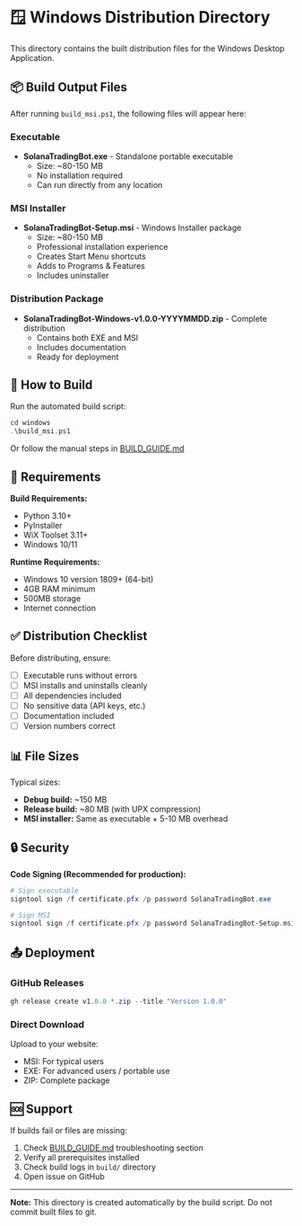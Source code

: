 # 🪟 Windows Distribution Directory

This directory contains the built distribution files for the Windows Desktop Application.

## 📦 Build Output Files

After running `build_msi.ps1`, the following files will appear here:

### Executable
- **SolanaTradingBot.exe** - Standalone portable executable
  - Size: ~80-150 MB
  - No installation required
  - Can run directly from any location

### MSI Installer
- **SolanaTradingBot-Setup.msi** - Windows Installer package
  - Size: ~80-150 MB
  - Professional installation experience
  - Creates Start Menu shortcuts
  - Adds to Programs & Features
  - Includes uninstaller

### Distribution Package
- **SolanaTradingBot-Windows-v1.0.0-YYYYMMDD.zip** - Complete distribution
  - Contains both EXE and MSI
  - Includes documentation
  - Ready for deployment

## 🚀 How to Build

Run the automated build script:

```powershell
cd windows
.\build_msi.ps1
```

Or follow the manual steps in [BUILD_GUIDE.md](../BUILD_GUIDE.md)

## 📝 Requirements

**Build Requirements:**
- Python 3.10+
- PyInstaller
- WiX Toolset 3.11+
- Windows 10/11

**Runtime Requirements:**
- Windows 10 version 1809+ (64-bit)
- 4GB RAM minimum
- 500MB storage
- Internet connection

## ✅ Distribution Checklist

Before distributing, ensure:
- [ ] Executable runs without errors
- [ ] MSI installs and uninstalls cleanly
- [ ] All dependencies included
- [ ] No sensitive data (API keys, etc.)
- [ ] Documentation included
- [ ] Version numbers correct

## 📊 File Sizes

Typical sizes:
- **Debug build:** ~150 MB
- **Release build:** ~80 MB (with UPX compression)
- **MSI installer:** Same as executable + 5-10 MB overhead

## 🔒 Security

**Code Signing (Recommended for production):**

```powershell
# Sign executable
signtool sign /f certificate.pfx /p password SolanaTradingBot.exe

# Sign MSI
signtool sign /f certificate.pfx /p password SolanaTradingBot-Setup.msi
```

## 📤 Deployment

### GitHub Releases
```powershell
gh release create v1.0.0 *.zip --title "Version 1.0.0"
```

### Direct Download
Upload to your website:
- MSI: For typical users
- EXE: For advanced users / portable use
- ZIP: Complete package

## 🆘 Support

If builds fail or files are missing:
1. Check [BUILD_GUIDE.md](../BUILD_GUIDE.md) troubleshooting section
2. Verify all prerequisites installed
3. Check build logs in `build/` directory
4. Open issue on GitHub

---

**Note:** This directory is created automatically by the build script. Do not commit built files to git.
